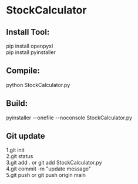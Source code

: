 # StockCalculator

## Install Tool:
pip install openpyxl\
pip install pyinstaller

## Compile:
python StockCalculator.py

## Build:
pyinstaller --onefile --noconsole StockCalculator.py

## Git update
1.git init\
2.git status\
3.git add . or git add StockCalculator.py\
4.git commit -m "update message"\
5.git push or git push origin main
